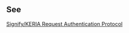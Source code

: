## See
[Signify/KERIA Request Authentication Protocol](signify-keria-request-authentication-protocol)